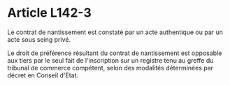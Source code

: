 # Article L142-3

Le contrat de nantissement est constaté par un acte authentique ou par un acte sous seing privé.

Le droit de préférence résultant du contrat de nantissement est opposable aux tiers par le seul fait de l'inscription sur un registre tenu au greffe du tribunal de commerce compétent, selon des modalités déterminées par décret en Conseil d'Etat.
